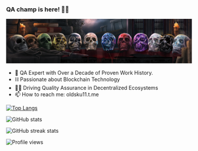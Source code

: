 ### QA champ is here! 🏋️‍♀️
![](https://raw.githubusercontent.com/oldsku11/oldsku11/main/skulls.png)

- 🌱 QA Expert with Over a Decade of Proven Work History.
- ⛓️ Passionate about Blockchain Technology
- 👨‍💻 Driving Quality Assurance in Decentralized Ecosystems
- 📫 How to reach me: oldsku11.t.me 


[![Top Langs](https://github-readme-stats.vercel.app/api/top-langs/?username=oldsku11)](https://github.com/anuraghazra/github-readme-stats)

![GitHub stats](https://github-readme-stats.vercel.app/api?username=oldsku11&show_icons=true)  

![GitHub streak stats](https://github-readme-streak-stats.herokuapp.com/?user=oldsku11)  

![Profile views](https://gpvc.arturio.dev/oldsku11)  
